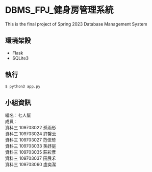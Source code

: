 # DBMS_FPJ_健身房管理系統
This is the final project of Spring 2023 Database Management System
<br>
## 環境架設
 - Flask
 - SQLite3
## 執行
``` 
$ python3 app.py
```

## 小組資訊
組名：七人幫 <br>
成員：<br>
資科三 109703022 孫雨彤 <br>
資科三 109703024 許馨云 <br>
資科三 109703027 范佳琦 <br>
資科三 109703033 孫妤庭 <br>
資科三 109703035 莊彩彥 <br>
資科三 109703037 田展禾 <br>
資科三 109703060 盧奕潔 <br>
<!-- 討論內容：https://docs.google.com/document/d/1WB-Fd0gSF0KFMYAPi3eDHzdoq9zziJyDmDTmR7wB6Gs/edit?usp=sharing -->
